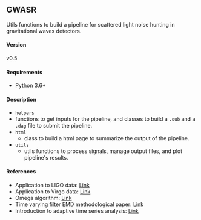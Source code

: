 ## GWASR  
Utils functions to build a pipeline for scattered light noise hunting in gravitational waves detectors.

#### Version

v0.5

####  Requirements

- Python 3.6+

#### Description

- `helpers`
- functions to get inputs for the pipeline, and classes to build a `.sub` and a `.dag` file to submit the pipeline.
- `html`
  - class to build a html page to summarize the output of the pipeline.
- `utils`
  - utils functions to process signals, manage output files, and plot pipeline's results.
#### References
- Application to LIGO data: [Link](https://iopscience.iop.org/article/10.1088/1361-6382/aa8e6b/meta) 
- Application to Virgo data: [Link](https://iopscience.iop.org/article/10.1088/1361-6382/ab9719/meta) 
- Omega algorithm: [Link](https://dspace.mit.edu/handle/1721.1/34388)
- Time varying filter EMD methodological paper: [Link](https://www.sciencedirect.com/science/article/pii/S0165168417301135?casa_token=e9Q5Bi85etAAAAAA:ow686chMeVLYYF4anHGXpMx_dNSzej0s3x9PJuCuyt1zYyyyYLUsOOw6VSWXQJgZQPgAUitW3IU)
- Introduction to adaptive time series analysis: [Link](https://www.jstor.org/stable/pdf/53161.pdf?casa_token=ZqoSg2aXRR8AAAAA:c-vPcJu5-ymb9Z_zZmr3pD1twXy3pb7nBxyUN0oUUoJfKgVLX1MIQhGqovwLsNJFQSCDrXa3k7GFJPxfIJhkwAXO650sblUb3mnVphXSjg73yUpczlEj)

